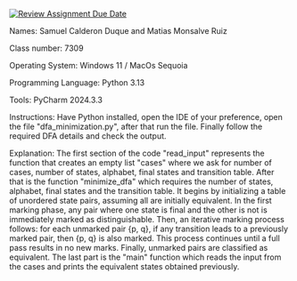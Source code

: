 [![Review Assignment Due Date](https://classroom.github.com/assets/deadline-readme-button-22041afd0340ce965d47ae6ef1cefeee28c7c493a6346c4f15d667ab976d596c.svg)](https://classroom.github.com/a/95BWY5mA)

Names: Samuel Calderon Duque and Matias Monsalve Ruiz

Class number: 7309

Operating System: Windows 11 / MacOs Sequoia

Programming Language: Python 3.13

Tools: PyCharm 2024.3.3

Instructions: Have Python installed, open the IDE of your preference, open the file "dfa_minimization.py", after that run the file. Finally follow the required DFA details and check the output.

Explanation: The first section of the code "read_input" represents the function that creates an empty list "cases" where we ask for number of cases, number of states, alphabet, final states and transition table.
After that is the function "minimize_dfa" which requires the number of states, alphabet, final states and the transition table. It begins by initializing a table of unordered state pairs, assuming all are initially equivalent. In the first marking phase, any pair where one state is final and the other is not is immediately marked as distinguishable. Then, an iterative marking process follows: for each unmarked pair {p, q}, if any transition leads to a previously marked pair, then {p, q} is also marked. This process continues until a full pass results in no new marks. Finally, unmarked pairs are classified as equivalent. The last part is the "main" function which reads the input from the cases and prints the equivalent states obtained previously.
